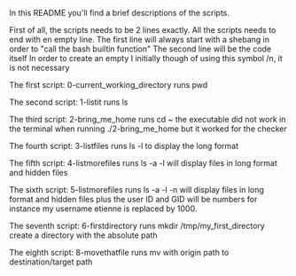 In this README you'll find a brief descriptions of the scripts.

First of all, the scripts needs to be 2 lines exactly.
All the scripts needs to end with en empty line.
The first line will always start with a shebang in order to "call the bash builtin function"
The second line will be the code itself
In order to create an empty I initially though of using this symbol /n, it is not necessary 

The first script: 0-current_working_directory
runs pwd

The second script: 1-listit
runs ls

The third script: 2-bring_me_home
runs cd ~
the executable did not work in the terminal when running ./2-bring_me_home but it worked for the checker

The fourth script: 3-listfiles
runs ls -l to display the long format

The fifth script: 4-listmorefiles
runs ls -a -l
will display files in long format and hidden files

The sixth script: 5-listmorefiles
runs ls -a -l -n
will display files in long format and hidden files plus the user ID and GID will be numbers
for instance my username etienne is replaced by 1000.

The seventh script: 6-firstdirectory
runs mkdir /tmp/my_first_directory
create a directory with the absolute path

The eighth script: 8-movethatfile
runs mv with origin path to destination/target path


